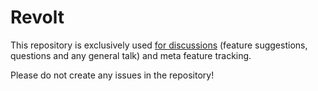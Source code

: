 # Revolt

This repository is exclusively used [for discussions](https://github.com/revoltchat/revolt/discussions) (feature suggestions, questions and any general talk) and meta feature tracking.

Please do not create any issues in the repository!
